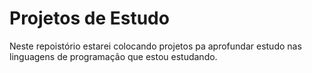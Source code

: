 # Projetos de Estudo

Neste repoistório estarei colocando projetos pa aprofundar estudo nas linguagens de programação que estou estudando.
